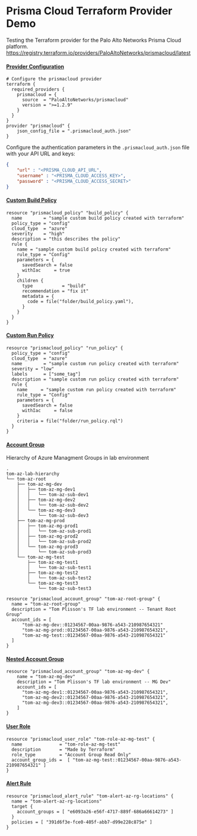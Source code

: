# Prisma Cloud Terraform Provider Demo

Testing the Terraform provider for the Palo Alto Networks Prisma Cloud platform.
https://registry.terraform.io/providers/PaloAltoNetworks/prismacloud/latest


#### [Provider Configuration](https://registry.terraform.io/providers/PaloAltoNetworks/prismacloud/latest/docs)
```hcl
# Configure the prismacloud provider
terraform {
  required_providers {
    prismacloud = {
      source  = "PaloAltoNetworks/prismacloud"
      version = ">=1.2.9"
    }
  }
}
provider "prismacloud" {
    json_config_file = ".prismacloud_auth.json"
}
```

Configure the authentication parameters in the `.prismacloud_auth.json` file with your API URL and keys:
```json
{
    "url" : "<PRISMA_CLOUD_API_URL",
    "username" : "<PRISMA_CLOUD_ACCESS_KEY>",
    "password" : "<PRISMA_CLOUD_ACCESS_SECRET>"
}
```

#### [Custom Build Policy](https://registry.terraform.io/providers/PaloAltoNetworks/prismacloud/latest/docs/resources/policy)
```hcl
resource "prismacloud_policy" "build_policy" {
  name        = "sample custom build policy created with terraform"
  policy_type = "config"
  cloud_type  = "azure"
  severity    = "high"
  description = "this describes the policy"
  rule {
    name = "sample custom build policy created with terraform"
    rule_type = "Config"
    parameters = {
      savedSearch = false
      withIac     = true
    }
    children {
      type           = "build"
      recommendation = "fix it"
      metadata = {
        code = file("folder/build_policy.yaml"),
      }
    }
  }
} 
```

#### [Custom Run Policy](https://registry.terraform.io/providers/PaloAltoNetworks/prismacloud/latest/docs/resources/policy)
```hcl
resource "prismacloud_policy" "run_policy" {
  policy_type = "config"
  cloud_type  = "azure"
  name        = "sample custom run policy created with terraform"
  severity = "low"
  labels      = ["some_tag"]
  description = "sample custom run policy created with terraform"
  rule {
    name     = "sample custom run policy created with terraform"
    rule_type = "Config"
    parameters = {
      savedSearch = false
      withIac     = false
    }
    criteria = file("folder/run_policy.rql")
  }
}
```



#### [Account Group](https://registry.terraform.io/providers/PaloAltoNetworks/prismacloud/latest/docs/resources/account_group)

Hierarchy of Azure Managment Groups in lab environment
```
.
tom-az-lab-hierarchy
└── tom-az-root
    ├── tom-az-mg-dev
    │   ├── tom-az-mg-dev1
    │   │   └── tom-az-sub-dev1
    │   ├── tom-az-mg-dev2
    │   │   └── tom-az-sub-dev2
    │   └── tom-az-mg-dev3
    │       └── tom-az-sub-dev3
    ├── tom-az-mg-prod
    │   ├── tom-az-mg-prod1
    │   │   └── tom-az-sub-prod1
    │   ├── tom-az-mg-prod2
    │   │   └── tom-az-sub-prod2
    │   └── tom-az-mg-prod3
    │       └── tom-az-sub-prod3
    └── tom-az-mg-test
        ├── tom-az-mg-test1
        │   └── tom-az-sub-test1
        ├── tom-az-mg-test2
        │   └── tom-az-sub-test2
        └── tom-az-mg-test3
            └── tom-az-sub-test3
```


```hcl
resource "prismacloud_account_group" "tom-az-root-group" {
  name = "tom-az-root-group"
  description = "Tom Plisson's TF lab environment -- Tenant Root Group"
  account_ids = [
      "tom-az-mg-dev::01234567-00aa-9876-a543-210987654321"
      "tom-az-mg-prod::01234567-00aa-9876-a543-210987654321",
      "tom-az-mg-test::01234567-00aa-9876-a543-210987654321"
  ]
}
```

#### [Nested Account Group](https://registry.terraform.io/providers/PaloAltoNetworks/prismacloud/latest/docs/resources/account_group)
```hcl
resource "prismacloud_account_group" "tom-az-mg-dev" {
    name = "tom-az-mg-dev"
    description = "Tom Plisson's TF lab environment -- MG Dev"
    account_ids = [ 
      "tom-az-mg-dev1::01234567-00aa-9876-a543-210987654321",
      "tom-az-mg-dev2::01234567-00aa-9876-a543-210987654321",
      "tom-az-mg-dev3::01234567-00aa-9876-a543-210987654321",
    ]
}
```

#### [User Role](https://registry.terraform.io/providers/PaloAltoNetworks/prismacloud/latest/docs/resources/user_role)
```hcl
resource "prismacloud_user_role" "tom-role-az-mg-test" {
  name              = "tom-role-az-mg-test"
  description       = "Made by Terraform"
  role_type         = "Account Group Read Only"
  account_group_ids =  [ "tom-az-mg-test::01234567-00aa-9876-a543-210987654321" ]
}
```

#### [Alert Rule](https://registry.terraform.io/providers/PaloAltoNetworks/prismacloud/latest/docs/resources/alert_rule)
```hcl
resource "prismacloud_alert_rule" "tom-alert-az-rg-locations" {
  name = "tom-alert-az-rg-locations"
  target {
    account_groups = [ "e6093a26-e56f-4717-889f-686a66614273" ]
  }
  policies = [ "391d6f3e-fce0-405f-abb7-d99e228c875e" ]
}
```